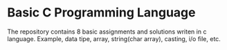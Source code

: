 # Basic C Programming Language

The repository contains 8 basic assignments and solutions writen in c language.
Example, data tipe, array, string(char array), casting, i/o file, etc.
